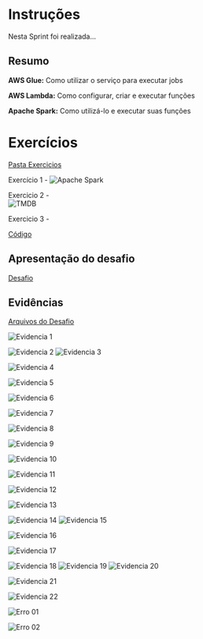 # Instruções

Nesta Sprint foi realizada... <br>

## Resumo

**AWS Glue:** Como utilizar o serviço para executar jobs

**AWS Lambda:** Como configurar, criar e executar funções

**Apache Spark:** Como utilizá-lo e executar suas funções

# Exercícios

[Pasta Exercicios](exercicios/)

Exercício 1 - 
![Apache Spark](exercicios/Exercicio01/01.png)

Exercicio 2 - <br>
![TMDB](exercicios/Exercicio02/01.png)

Exercicio 3 - 

[Código](exercicios/Exercicio02/Ex3.py)<br>


## Apresentação do desafio

[Desafio](desafio/README.md)

## Evidências

[Arquivos do Desafio](desafio/)


![Evidencia 1](evidencias/01.png)


![Evidencia 2](evidencias/02.png)
![Evidencia 3](evidencias/03.png)


![Evidencia 4](evidencias/04.png)


![Evidencia 5](evidencias/05.png)


![Evidencia 6](evidencias/06.png)


![Evidencia 7](evidencias/07.png)


![Evidencia 8](evidencias/08.png)


![Evidencia 9](evidencias/09.png)


![Evidencia 10](evidencias/10.png)


![Evidencia 11](evidencias/11.png)


![Evidencia 12](evidencias/12.png)


![Evidencia 13](evidencias/13.png)


![Evidencia 14](evidencias/14.png)
![Evidencia 15](evidencias/15.png)


![Evidencia 16](evidencias/16.png)


![Evidencia 17](evidencias/17.png)


![Evidencia 18](evidencias/18.png)
![Evidencia 19](evidencias/19.png)
![Evidencia 20](evidencias/20.png)


![Evidencia 21](evidencias/21.png)


![Evidencia 22](evidencias/22.png)


![Erro 01](evidencias/Err_01.png)


![Erro 02](evidencias/Err_02.png)